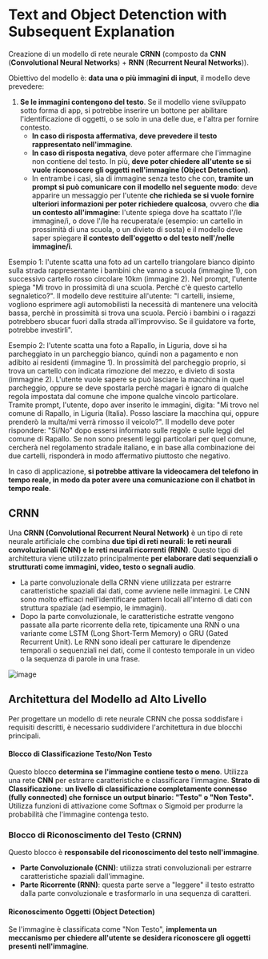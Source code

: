 # Text and Object Detenction with Subsequent Explanation

Creazione di un modello di rete neurale **CRNN** (composto da **CNN** (**Convolutional Neural Networks**) + **RNN** (**Recurrent Neural Networks**)).

Obiettivo del modello è: **data una o più immagini di input**, il modello deve prevedere:
1. **Se le immagini contengono del testo**. Se il modello viene sviluppato sotto forma di app, si potrebbe inserire un bottone per abilitare l'identificazione di oggetti, o se solo in una delle due, e l'altra per fornire contesto.
   - **In caso di risposta affermativa**, **deve prevedere il testo rappresentato nell'immagine**.
   - **In caso di risposta negativa**, deve poter affermare che l'immagine non contiene del testo. In più, **deve poter chiedere all'utente se si vuole riconoscere gli oggetti nell'immagine (Object Detenction)**.
   - In entrambe i casi, sia di immagine senza testo che con, **tramite un prompt si può comunicare con il modello nel seguente modo**: deve apparire un messaggio per l'utente **che richieda se si vuole fornire ulteriori informazioni per poter richiedere qualcosa**, ovvero che **dia un contesto all'immagine**: l'utente spiega dove ha scattato l'/le immagine/i, o dove l'/le ha recuperata/e (esempio: un cartello in prossimità di una scuola, o un divieto di sosta) e il modello deve saper spiegare **il contesto dell'oggetto o del testo nell'/nelle immagine/i**.

Esempio 1: l'utente scatta una foto ad un cartello triangolare bianco dipinto sulla strada rappresentante i bambini che vanno a scuola (immagine 1), con successivo cartello rosso circolare 10km (immagine 2). Nel prompt, l'utente spiega "Mi trovo in prossimità di una scuola. Perchè c'è questo cartello segnaletico?". Il modello deve restituire all'utente: "I cartelli, insieme, vogliono esprimere agli automobilisti la necessità di mantenere una velocità bassa, perchè in prossimità si trova una scuola. Perciò i bambini o i ragazzi potrebbero sbucar fuori dalla strada all'improvviso. Se il guidatore va forte, potrebbe investirli".

Esempio 2: l'utente scatta una foto a Rapallo, in Liguria, dove si ha parcheggiato in un parcheggio bianco, quindi non a pagamento e non adibito ai residenti (immagine 1). In prossimità del parcheggio proprio, si trova un cartello con indicata rimozione del mezzo, e divieto di sosta (immagine 2). L'utente vuole sapere se può lasciare la macchina in quel parcheggio, oppure se deve spostarla perchè magari è ignaro di qualche regola impostata dal comune che impone qualche vincolo particolare. Tramite prompt, l'utente, dopo aver inserito le immagini, digita: "Mi trovo nel comune di Rapallo, in Liguria (Italia). Posso lasciare la macchina qui, oppure prenderò la multa/mi verrà rimosso il veicolo?". Il modello deve poter rispondere: "Si/No" dopo essersi informato sulle regole e sulle leggi del comune di Rapallo. Se non sono presenti leggi particolari per quel comune, cercherà nel regolamento stradale italiano, e in base alla combinazione dei due cartelli, risponderà in modo affermativo piuttosto che negativo.

In caso di applicazione, **si potrebbe attivare la videocamera del telefono in tempo reale, in modo da poter avere una comunicazione con il chatbot in tempo reale**. 

## CRNN
Una **CRNN (Convolutional Recurrent Neural Network)** è un tipo di rete neurale artificiale che combina **due tipi di reti neurali**: **le reti neurali convoluzionali (CNN) e le reti neurali ricorrenti (RNN)**. Questo tipo di architettura viene utilizzato principalmente **per elaborare dati sequenziali o strutturati come immagini, video, testo o segnali audio**.

- La parte convoluzionale della CRNN viene utilizzata per estrarre caratteristiche spaziali dai dati, come avviene nelle immagini. Le CNN sono molto efficaci nell'identificare pattern locali all'interno di dati con struttura spaziale (ad esempio, le immagini).
- Dopo la parte convoluzionale, le caratteristiche estratte vengono passate alla parte ricorrente della rete, tipicamente una RNN o una variante come LSTM (Long Short-Term Memory) o GRU (Gated Recurrent Unit). Le RNN sono ideali per catturare le dipendenze temporali o sequenziali nei dati, come il contesto temporale in un video o la sequenza di parole in una frase.

![image](https://github.com/user-attachments/assets/91c5f430-2b2b-4704-9500-255eda5c13f3)

## Architettura del Modello ad Alto Livello 
Per progettare un modello di rete neurale CRNN che possa soddisfare i requisiti descritti, è necessario suddividere l'architettura in due blocchi principali.

#### Blocco di Classificazione Testo/Non Testo
Questo blocco **determina se l'immagine contiene testo o meno**. Utilizza una rete **CNN** per estrarre caratteristiche e classificare l'immagine. **Strato di Classificazione**: **un livello di classificazione completamente connesso (fully connected) che fornisce un output binario: "Testo" o "Non Testo".** Utilizza funzioni di attivazione come Softmax o Sigmoid per produrre la probabilità che l'immagine contenga testo.

### Blocco di Riconoscimento del Testo (CRNN)
Questo blocco è **responsabile del riconoscimento del testo nell'immagine**.

- **Parte Convoluzionale (CNN)**: utilizza strati convoluzionali per estrarre caratteristiche spaziali dall'immagine.
- **Parte Ricorrente (RNN)**: questa parte serve a "leggere" il testo estratto dalla parte convoluzionale e trasformarlo in una sequenza di caratteri.

#### Riconoscimento Oggetti (Object Detection)
Se l'immagine è classificata come "Non Testo", **implementa un meccanismo per chiedere all'utente se desidera riconoscere gli oggetti presenti nell'immagine**.
